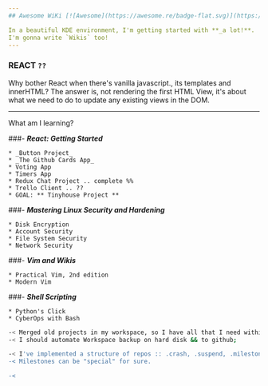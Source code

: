 ```yaml
---
## Awesome WiKi [![Awesome](https://awesome.re/badge-flat.svg)](https://awesome.re)

In a beautiful KDE environment, I'm getting started with **_a lot!**.
I'm gonna write `Wikis` too!
---
```


### REACT `??`

Why bother React when there's vanilla javascript., its templates and innerHTML?
The answer is,
not rendering the first HTML View,
it's about what we need to do to update any existing views in the DOM.

---

What am I learning?

###- **_React: Getting Started_**

    * _Button Project_
    * _The Github Cards App_
    * Voting App
    * Timers App
    * Redux Chat Project .. complete %%
    * Trello Client .. ??
    * GOAL: ** Tinyhouse Project **

###- **_Mastering Linux Security and Hardening_**

    * Disk Encryption
    * Account Security
    * File System Security
    * Network Security

###- **_Vim and Wikis_**

    * Practical Vim, 2nd edition
    * Modern Vim

###- **_Shell Scripting_**

    * Python's Click
    * CyberOps with Bash

```bash
-< Merged old projects in my workspace, so I have all that I need within my reach.
-< I should automate Workspace backup on hard disk && to github;

-< I've implemented a structure of repos :: .crash, .suspend, .milestones
-< Milestones can be "special" for sure.

-< 
```
